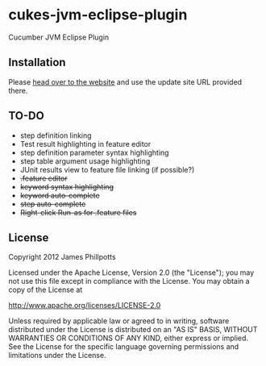 cukes-jvm-eclipse-plugin
========================

Cucumber JVM Eclipse Plugin

Installation
------------

Please [head over to the website](http://mrpotes.github.com/cukes-jvm-eclipse-plugin) 
and use the update site URL provided there.

TO-DO
-----

* step definition linking
* Test result highlighting in feature editor
* step definition parameter syntax highlighting
* step table argument usage highlighting
* JUnit results view to feature file linking (if possible?)
* ~~.feature editor~~
* ~~keyword syntax highlighting~~
* ~~keyword auto-complete~~
* ~~step auto-complete~~
* ~~Right-click Run-as for .feature files~~

License
-------

Copyright 2012 James Phillpotts

Licensed under the Apache License, Version 2.0 (the "License");
you may not use this file except in compliance with the License.
You may obtain a copy of the License at

http://www.apache.org/licenses/LICENSE-2.0

Unless required by applicable law or agreed to in writing, software
distributed under the License is distributed on an "AS IS" BASIS,
WITHOUT WARRANTIES OR CONDITIONS OF ANY KIND, either express or implied.
See the License for the specific language governing permissions and
limitations under the License.

